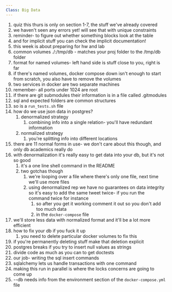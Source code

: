 ```yaml
---
Class: Big Data
---
```


1. quiz this thurs is only on section 1-7, the stuff we've already covered
2. we haven't seen any errors yet! will see that with unique constraints
3. reminder- to figure out whether something blocks look at the table
4. and for implicit stuff you can check the implicit documentation!
5. this week is about preparing for hw and lab
6. common volumes ./:/tmp/db - matches your proj folder to the /tmp/db folder
7. format for named volumes- left hand side is stuff close to you, right is far
8. if there's named volumes, docker compose down isn't enough to start from scratch, you also have to remove the volumes
9. two services in docker are two separate machines
10. remember- all ports under 1024 are root
11. if there are git submodules their information is in a file called .gitmodules
12. sql and expected folders are common structures
13. so is a `run_tests.sh` file
14. how do we use json data in postgres?
    1. denormalized strategy
        1. combining info into a single relation- you'll have redundant information
    2. normalized strategy
        1. you're splitting info into different locations
15. there are 11 normal forms in use- we don't care about this though, and only db academics really do
16. with denormalization it's really easy to get data into your db, but it's not so good
    1. it's a one line shell command in the README
    2. two gotchas though
        1. we're looping over a file where there's only one file, next time we'll use more files
        2. using denormalized rep we have no guarantees on data integrity so it's easy to add the same tweet twice- if you run the command twice for instance
            1. so after you get it working comment it out so you don't add too much data
            2. in the `docker-compose` file
17. we'll store less data with normalized format and it'll be a lot more efficient
18. how to fix your db if you fuck it up
    1. you need to delete particular docker volumes to fix this
19. if you're permanently deleting stuff make that deletion explicit
20. postgres breaks if you try to insert null values as strings
21. divide code as much as you can to get doctests
22. our job- writing the sql insert commands
23. sqlalchemy lets us handle transactions with one command
24. making this run in parallel is where the locks concerns are going to come up
25. --db needs info from the environment section of the `docker-compose.yml` file
